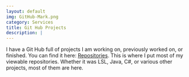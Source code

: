 ```yaml
---
layout: default
img: GitHub-Mark.png
category: Services
title: Git Hub Projects
description: |
---
```


I have a Git Hub full of projects I am working on, previously worked on, or finished. You can find it here: [Repositories](https://github.com/Flavius-The-Person?tab=repositories). This is where I put most of my viewable repositories. Whether it was LSL, Java, C#, or various other projects, most of them are here.
